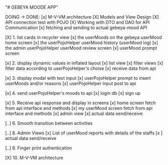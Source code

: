 "# GEBEYA MOODE APP" 

DOING -> DONE:
    [x]  M-V-VM architecture
    [X]  Models and View Design
    [X]  API connection test with POJO
    [X]  Working with DTO and DAO for API Communication
    [x] fetching and sending to actual gebeya-mood API

 [X] 1. list cards in recycler view
       [x] the userMoods on the gebeya userMood home screen
       [x] the userPojoHelper userMood history (userMood log)
       [x] the admin userPojoHelper userMood review screen
       [x] userMood prompt screen

 [x] 2. display dynamic values in inflated layout
 	    [x] list view
 	    [x] filter views
 	    [x]  filter data according to userPojoHelper's choise
 	    [x]  receive data from api

 [x] 3. display modal with text input
 	    [x] userPojoHelper prompt to insert userMoods and/or reasons
 	    [x] userPojoHelper input post to api

 [x] 4. send userPojoHelper's moods to api
      [x] login db
      [x] sign up

 [x] 5. Receive api response and display in screens
      [x] home screen fetch from api interface and methods
      [x] my userMood screen fetch from api interface and methods
      [x] admin view
      [x]  actual data send/receive

 [..]  6. Smooth transition between activities

 [..] 8. Admin Views
      [x] List of userMood reports with details of the staffs
      [x ] actual data send/receive

 [..] 9. Finger print authentication

 [X] 10. M-V-VM architecture